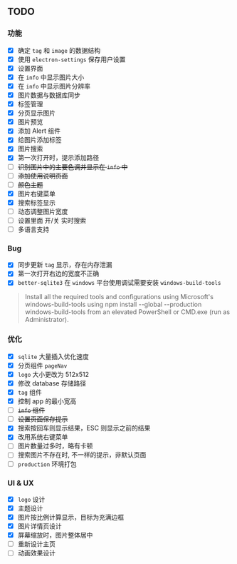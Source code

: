 ## TODO

### 功能

- [x] 确定 `tag` 和 `image` 的数据结构
- [x] 使用 `electron-settings` 保存用户设置
- [x] 设置界面
- [x] 在 `info` 中显示图片大小
- [x] 在 `info` 中显示图片分辨率
- [x] 图片数据与数据库同步
- [x] 标签管理
- [x] 分页显示图片
- [x] 图片预览
- [x] 添加 Alert 组件
- [x] 给图片添加标签
- [x] 图片搜索
- [x] 第一次打开时，提示添加路径
- [ ] ~~识别图片中的主要色调并显示在 `info` 中~~
- [ ] ~~添加使用说明页面~~
- [ ] ~~颜色主题~~
- [x] 图片右键菜单
- [x] 搜索标签显示
- [ ] 动态调整图片宽度
- [ ] 设置里面 开/关 实时搜索
- [ ] 多语言支持

### Bug

- [x] 同步更新 `tag` 显示，存在内存泄漏
- [x] 第一次打开右边的宽度不正确
- [x] `better-sqlite3` 在 `windows` 平台使用调试需要安装 `windows-build-tools`
> Install all the required tools and configurations using Microsoft's windows-build-tools using npm install --global --production windows-build-tools from an elevated PowerShell or CMD.exe (run as Administrator).

### 优化

- [x] `sqlite` 大量插入优化速度
- [x] 分页组件 `pageNav`
- [x] `logo` 大小更改为 512x512
- [x] 修改 database 存储路径
- [x] `tag` 组件
- [x] 控制 app 的最小宽高
- [ ] ~~`info` 组件~~
- [ ] ~~设置页面保存提示~~
- [x] 搜索按回车则显示结果，ESC 则显示之前的结果
- [x] 改用系统右键菜单
- [ ] 图片数量过多时，略有卡顿
- [ ] 搜索图片不存在时, 不一样的提示，非默认页面
- [ ] `production` 环境打包

### UI & UX

- [x] `logo` 设计
- [x] 主题设计
- [x] 图片按比例计算显示，目标为充满边框
- [x] 图片详情页设计
- [x] 屏幕缩放时，图片整体居中
- [ ] 重新设计主页
- [ ] 动画效果设计
